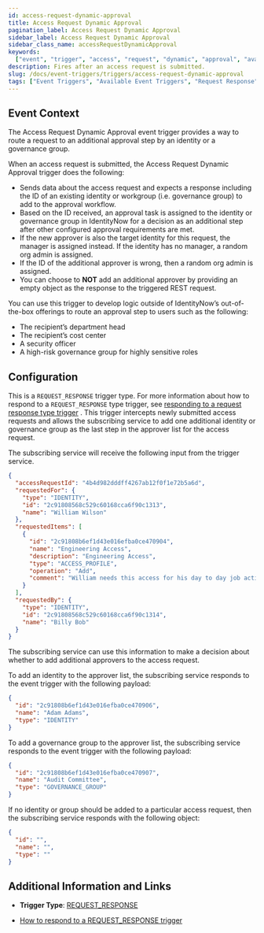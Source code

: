 ```yaml
---
id: access-request-dynamic-approval
title: Access Request Dynamic Approval
pagination_label: Access Request Dynamic Approval
sidebar_label: Access Request Dynamic Approval
sidebar_class_name: accessRequestDynamicApproval
keywords:
  ["event", "trigger", "access", "request", "dynamic", "approval", "available"]
description: Fires after an access request is submitted.
slug: /docs/event-triggers/triggers/access-request-dynamic-approval
tags: ["Event Triggers", "Available Event Triggers", "Request Response"]
---
```


## Event Context

The Access Request Dynamic Approval event trigger provides a way to route a
request to an additional approval step by an identity or a governance group.

When an access request is submitted, the Access Request Dynamic Approval trigger
does the following:

- Sends data about the access request and expects a response including the ID of
  an existing identity or workgroup (i.e. governance group) to add to the
  approval workflow.
- Based on the ID received, an approval task is assigned to the identity or
  governance group in IdentityNow for a decision as an additional step after
  other configured approval requirements are met.
- If the new approver is also the target identity for this request, the manager
  is assigned instead. If the identity has no manager, a random org admin is
  assigned.
- If the ID of the additional approver is wrong, then a random org admin is
  assigned.
- You can choose to **NOT** add an additional approver by providing an empty
  object as the response to the triggered REST request.

You can use this trigger to develop logic outside of IdentityNow’s
out-of-the-box offerings to route an approval step to users such as the
following:

- The recipient’s department head
- The recipient’s cost center
- A security officer
- A high-risk governance group for highly sensitive roles

## Configuration

This is a `REQUEST_RESPONSE` trigger type. For more information about how to
respond to a `REQUEST_RESPONSE` type trigger, see
[responding to a request response type trigger](../responding-to-a-request-response-trigger.mdx)
. This trigger intercepts newly submitted access requests and allows the
subscribing service to add one additional identity or governance group as the
last step in the approver list for the access request.

The subscribing service will receive the following input from the trigger
service.

<!-- The input schema can be found in the [API specification](https://developer.sailpoint.com/apis/beta/#section/Access-Request-Dynamic-Approver-Event-Trigger-Input): -->

```json
{
  "accessRequestId": "4b4d982dddff4267ab12f0f1e72b5a6d",
  "requestedFor": {
    "type": "IDENTITY",
    "id": "2c91808568c529c60168cca6f90c1313",
    "name": "William Wilson"
  },
  "requestedItems": [
    {
      "id": "2c91808b6ef1d43e016efba0ce470904",
      "name": "Engineering Access",
      "description": "Engineering Access",
      "type": "ACCESS_PROFILE",
      "operation": "Add",
      "comment": "William needs this access for his day to day job activities."
    }
  ],
  "requestedBy": {
    "type": "IDENTITY",
    "id": "2c91808568c529c60168cca6f90c1314",
    "name": "Billy Bob"
  }
}
```

The subscribing service can use this information to make a decision about
whether to add additional approvers to the access request.

<!-- The output schema can be found in the [API specification](https://developer.sailpoint.com/apis/beta/#section/Access-Request-Dynamic-Approver-Event-Trigger-Output). -->

To add an identity to the approver list, the subscribing service responds to the
event trigger with the following payload:

```json
{
  "id": "2c91808b6ef1d43e016efba0ce470906",
  "name": "Adam Adams",
  "type": "IDENTITY"
}
```

To add a governance group to the approver list, the subscribing service responds
to the event trigger with the following payload:

```json
{
  "id": "2c91808b6ef1d43e016efba0ce470907",
  "name": "Audit Committee",
  "type": "GOVERNANCE_GROUP"
}
```

If no identity or group should be added to a particular access request, then the
subscribing service responds with the following object:

```json
{
  "id": "",
  "name": "",
  "type": ""
}
```

## Additional Information and Links

- **Trigger Type**: [REQUEST_RESPONSE](../trigger-types.md#request-response)
<!--  [Input Schema](https://developer.sailpoint.com/apis/beta/#section/Access-Request-Dynamic-Approver-Event-Trigger-Input)
 [Output Schema](https://developer.sailpoint.com/apis/beta/#section/Access-Request-Dynamic-Approver-Event-Trigger-Output) -->
- [How to respond to a REQUEST_RESPONSE trigger](../responding-to-a-request-response-trigger.mdx)
